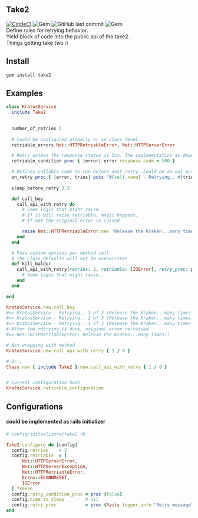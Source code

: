 ## Take2
[![CircleCI](https://circleci.com/gh/restaurant-cheetah/take2/tree/master.svg?style=shield)](https://circleci.com/gh/restaurant-cheetah/take2/tree/master)
![Gem](https://img.shields.io/gem/dt/take2.svg)
![GitHub last commit](https://img.shields.io/github/last-commit/restaurant-cheetah/take2.svg)
![Gem](https://img.shields.io/gem/v/take2.svg)  
Define rules for retrying behavior.  
Yield block of code into the public api of the take2.  
Things getting take two :)

## Install

```ruby
gem install take2
```
## Examples

```ruby
class KratosService
  include Take2

  
  number_of_retries 3
  
  # Could be configured globally or on class level.
  retriable_errors Net::HTTPRetriableError, Net::HTTPServerError

  # Retry unless the response status is 5xx. The implementation is dependent of the http lib in use.
  retriable_condition proc { |error| error.response.code < 500 }

  # Defines callable code to run before next retry. Could be an out put to some logger.
  on_retry proc { |error, tries| puts "#{self.name} - Retrying.. #{tries} of #{self.retriable_configuration[:retries]} (#{error})" }
       
  sleep_before_retry 3.3

  def call_boy
    call_api_with_retry do
      # Some logic that might raise..
      # If it will raise retriable, magic happens.
      # If not the original error re raised

      raise Net::HTTPRetriableError.new 'Release the Kraken...many times!!', nil
    end
  end

  # Pass custom options per method call
  # The class defaults will not be overwritten
  def kill_baldur
    call_api_with_retry(retries: 2, retriable: [IOError], retry_proc: proc {}, retry_condition_proc: proc {}, time_to_sleep: 1.11) do
      # Some logic that might raise..
    end
  end

end  

KratosService.new.call_boy
#=> KratosService - Retrying.. 3 of 3 (Release the Kraken...many times!!)
#=> KratosService - Retrying.. 2 of 3 (Release the Kraken...many times!!)
#=> KratosService - Retrying.. 1 of 3 (Release the Kraken...many times!!)
# After the retrying is done, original error re-raised  
#=> Net::HTTPRetriableError: Release the Kraken...many times!!

# Not wrapping with method
KratosService.new.call_api_with_retry { 1 / 0 }

# Or..
Class.new { include Take2 }.new.call_api_with_retry { 1 / 0 }


# Current configuration hash
KratosService.retriable_configuration

```

## Configurations
#### could be implemented as rails initializer

```ruby
# config/initializers/take2.rb

Take2.configure do |config|
  config.retries    = 3
  config.retriable  = [
      Net::HTTPServerError,
      Net::HTTPServerException,
      Net::HTTPRetriableError,      
      Errno::ECONNRESET,
      IOError
  ].freeze
  config.retry_condition_proc = proc {false}
  config.time_to_sleep        = nil
  config.retry_proc           = proc {Rails.logger.info "Retry message"}
end
```